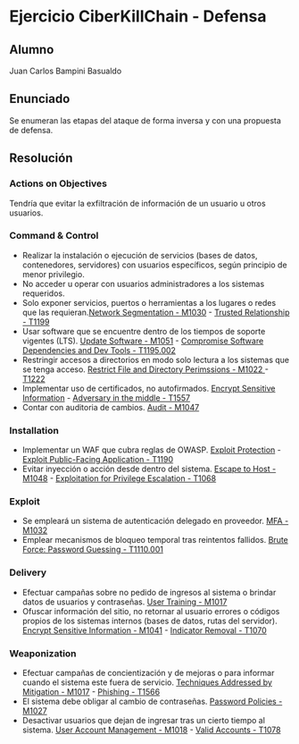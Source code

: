 # Ejercicio CiberKillChain - Defensa

## Alumno
Juan Carlos Bampini Basualdo

## Enunciado

Se enumeran las etapas del ataque de forma inversa y con una propuesta de defensa.

## Resolución
### Actions on Objectives
Tendría que evitar la exfiltración de información de un usuario u otros usuarios.

### Command & Control
- Realizar la instalación o ejecución de servicios (bases de datos, contenedores, servidores) con usuarios específicos, según principio de menor privilegio.
- No acceder u operar con usuarios administradores a los sistemas requeridos.
- Solo exponer servicios, puertos o herramientas a los lugares o redes que las requieran.[Network Segmentation - M1030](https://attack.mitre.org/mitigations/M1030/) - [Trusted Relationship - T1199](https://attack.mitre.org/techniques/T1199)
- Usar software que se encuentre dentro de los tiempos de soporte vigentes (LTS). [Update Software - M1051](https://attack.mitre.org/mitigations/M1051/) - [Compromise Software Dependencies and Dev Tools - T1195.002](https://attack.mitre.org/techniques/T1195/002)
- Restringir accesos a directorios en modo solo lectura a los sistemas que se tenga acceso. [Restrict File and Directory Perimssions - M1022 ](https://attack.mitre.org/mitigations/M1022/) - [T1222](https://attack.mitre.org/techniques/T1222)
- Implementar uso de certificados, no autofirmados. [Encrypt Sensitive Information](https://attack.mitre.org/mitigations/M1041/) - [Adversary in the middle - T1557](https://attack.mitre.org/techniques/T1557)
- Contar con auditoria de cambios. [Audit - M1047](https://attack.mitre.org/mitigations/M1047/)

### Installation
- Implementar un WAF que cubra reglas de OWASP. [Exploit Protection](https://attack.mitre.org/mitigations/M1050/) - [Exploit Public-Facing Application - T1190](https://attack.mitre.org/techniques/T1190)
- Evitar inyección o acción desde dentro del sistema. [Escape to Host - M1048](https://attack.mitre.org/mitigations/M1048/) - [Exploitation for Privilege Escalation - T1068](https://attack.mitre.org/techniques/T1068)

### Exploit
- Se empleará un sistema de autenticación delegado en proveedor. [MFA - M1032](https://attack.mitre.org/mitigations/M1032/)
- Emplear mecanismos de bloqueo temporal tras reintentos fallidos. [Brute Force: Password Guessing - T1110.001](https://attack.mitre.org/techniques/T1110/001/)

### Delivery
- Efectuar campañas sobre no pedido de ingresos al sistema o brindar datos de usuarios y contraseñas. [User Training - M1017](https://attack.mitre.org/mitigations/M1017/)
- Ofuscar información del sitio, no retornar al usuario errores o códigos propios de los sistemas internos (bases de datos, rutas del servidor). [Encrypt Sensitive Information - M1041](https://attack.mitre.org/mitigations/M1041/) - [Indicator Removal - T1070](https://attack.mitre.org/techniques/T1070)

### Weaponization
- Efectuar campañas de concientización y de mejoras o para informar cuando el sistema este fuera de servicio. [Techniques Addressed by Mitigation - M1017](https://attack.mitre.org/mitigations/M1017/) - [Phishing - T1566](https://attack.mitre.org/techniques/T1566)
- El sistema debe obligar al cambio de contraseñas. [Password Policies - M1027](https://attack.mitre.org/mitigations/M1027/)
- Desactivar usuarios que dejan de ingresar tras un cierto tiempo al sistema. [User Account Management - M1018](https://attack.mitre.org/mitigations/M1018/) - [Valid Accounts - T1078](https://attack.mitre.org/techniques/T1078/)